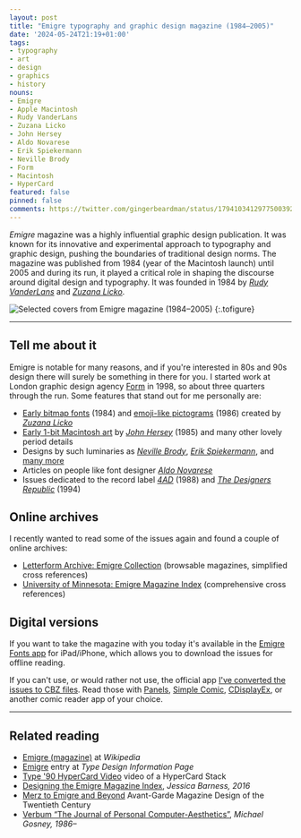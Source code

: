 ```yaml
---
layout: post
title: "Emigre typography and graphic design magazine (1984–2005)"
date: '2024-05-24T21:19+01:00'
tags:
- typography
- art
- design
- graphics
- history
nouns:
- Emigre
- Apple Macintosh
- Rudy VanderLans
- Zuzana Licko
- John Hersey
- Aldo Novarese
- Erik Spiekermann
- Neville Brody
- Form
- Macintosh
- HyperCard
featured: false
pinned: false
comments: https://twitter.com/gingerbeardman/status/1794103412977500392
---
```


*Emigre* magazine was a highly influential graphic design publication. It was known for its innovative and experimental approach to typography and graphic design, pushing the boundaries of traditional design norms. The magazine was published from 1984 (year of the Macintosh launch) until 2005 and during its run, it played a critical role in shaping the discourse around digital design and typography. It was founded in 1984 by [*Rudy VanderLans*](https://www.emigre.com/Designer/RudyVanderLans) and [*Zuzana Licko*](https://www.emigre.com/Designer/ZuzanaLicko).

![](https://cdn.gingerbeardman.com/images/posts/emigre-magazine.jpg "Selected covers from Emigre magazine (1984–2005)")
{:.tofigure}

----

## Tell me about it

Emigre is notable for many reasons, and if you're interested in 80s and 90s design there will surely be something in there for you. I started work at London graphic design agency [Form](https://form.uk.com) in 1998, so about three quarters through the run. Some features that stand out for me personally are:

- [Early bitmap fonts](https://wayback.archive-it.org/9432/20190926205616/http://goldstein.design.umn.edu/collection/emigre/typefaces/Lores.html) (1984) and [emoji-like pictograms](https://oa.letterformarchive.org/item?workID=lfa_emigre_0006&targPic=lfa_emigre_0006_009.jpg) (1986) created by [*Zuzana Licko*](https://www.emigre.com/Designer/ZuzanaLicko)
- [Early 1-bit Macintosh art](https://oa.letterformarchive.org/item?workID=lfa_emigre_0003&targPic=lfa_emigre_0003_004.jpg) by [*John Hersey*](https://www.hersey.com/about) (1985) and many other lovely period details
- Designs by such luminaries as [*Neville Brody*](https://oa.letterformarchive.org/item?workID=lfa_emigre_0013&targPic=lfa_emigre_0013_015.jpg), [*Erik Spiekermann*](https://oa.letterformarchive.org/?dims=Name_KEY&vals0=SPIEKERMANNERIK&friendly0=Spiekermann%comma%20Erik), and [many more](https://wayback.archive-it.org/9432/20190926160800/http://goldstein.design.umn.edu/collection/emigre/)
- Articles on people like font designer [*Aldo Novarese*](https://oa.letterformarchive.org/item?workID=lfa_emigre_0026&targPic=lfa_emigre_0026_018.jpg)
- Issues dedicated to the record label [*4AD*](https://oa.letterformarchive.org/item?workID=lfa_emigre_0009) (1988) and [*The Designers Republic*](https://oa.letterformarchive.org/item?workID=lfa_emigre_0029) (1994)

## Online archives

I recently wanted to read some of the issues again and found a couple of online archives:

- [Letterform Archive: Emigre Collection](https://oa.letterformarchive.org/?dims=Collection&vals0=Emigre%20Collection&sortby=title) (browsable magazines, simplified cross references)
- [University of Minnesota: Emigre Magazine Index](https://wayback.archive-it.org/9432/20190926160800/http://goldstein.design.umn.edu/collection/emigre/) (comprehensive cross references)

## Digital versions

If you want to take the magazine with you today it's available in the [Emigre Fonts app](https://www.emigre.com/Emigre-Fonts-App) for iPad/iPhone, which allows you to download the issues for offline reading.

If you can't use, or would rather not use, the official app [I've converted the issues to CBZ files](https://archive.org/details/emigre-magazine-archive-1984-2005). Read those with [Panels](https://panels.app), [Simple Comic](https://apps.apple.com/gb/app/simple-comic/id1497435571?mt=12), [CDisplayEx](https://www.cdisplayex.com), or another comic reader app of your choice.

----

## Related reading

- [Emigre (magazine)](https://en.wikipedia.org/wiki/Emigre_(magazine)) at *Wikipedia*
- [Emigre](http://luc.devroye.org/fonts-27441.html) entry at *Type Design Information Page*
- [Type '90 HyperCard Video](https://www.emigre.com/BooksCds/Type-90-HyperCard) video of a HyperCard Stack
- [Designing the Emigre Magazine Index](https://www.researchgate.net/publication/303776354_Designing_the_Emigre_Magazine_Index_Theory_and_Practice_in_an_Alternative_Research_Tool), *Jessica Barness, 2016*
- [Merz to Emigre and Beyond](https://archive.org/details/merztoemigrebeyo0000hell/) Avant-Garde Magazine Design of the Twentieth Century
- [Verbum “The Journal of Personal Computer-Aesthetics”](/2019/07/10/verbum-journal-of-personal-computer-aesthetics/), *Michael Gosney, 1986–*